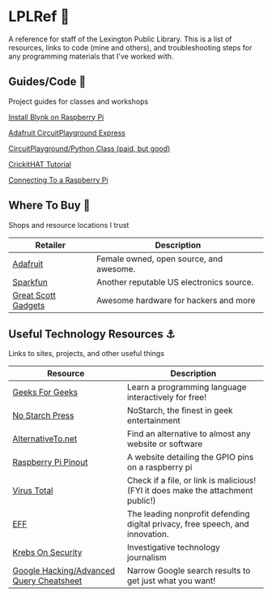 # LPLRef :book:
A reference for staff of the Lexington Public Library. 
This is a list of resources, links to code (mine and others), and troubleshooting steps for any programming materials that I've worked with.

## Guides/Code :stars:
Project guides for classes and workshops

[Install Blynk on Raspberry Pi](https://github.com/librarysteve/installblynkpi)

[Adafruit CircuitPlayground Express](https://learn.adafruit.com/adafruit-circuit-playground-express)

[CircuitPlayground/Python Class (paid, but good)](https://www.codecademy.com/learn/learn-circuitpython)

[CrickitHAT Tutorial](https://learn.adafruit.com/adafruit-crickit-hat-for-raspberry-pi-linux-computers)

[Connecting To a Raspberry Pi](https://github.com/librarysteve/raspberrypi_remote)


## Where To Buy :money_with_wings:
Shops and resource locations I trust

Retailer | Description
-|-
[Adafruit](https://adafruit.com) | Female owned, open source, and awesome.
[Sparkfun](https://sparkfun.com) | Another reputable US electronics source.
[Great Scott Gadgets](https://greatscottgadgets.com/) | Awesome hardware for hackers and more


## Useful Technology Resources :anchor:
Links to sites, projects, and other useful things

Resource | Description
-|-
[Geeks For Geeks](https://www.geeksforgeeks.org/) | Learn a programming language interactively for free!
[No Starch Press](https://nostarch.com/) | NoStarch, the finest in geek entertainment
[AlternativeTo.net](https://alternativeto.net/) | Find an alternative to almost any website or software
[Raspberry Pi Pinout](https://pinout.xwz) | A website detailing the GPIO pins on a raspberry pi
[Virus Total](https://www.virustotal.com) | Check if a file, or link is malicious! (FYI it does make the attachment public!)
[EFF](https://eff.org) | The leading nonprofit defending digital privacy, free speech, and innovation.
[Krebs On Security](https://krebsonsecurity.com/) | Investigative technology journalism
[Google Hacking/Advanced Query Cheatsheet](https://www.sans.org/security-resources/GoogleCheatSheet.pdf) | Narrow Google search results to get just what you want!
